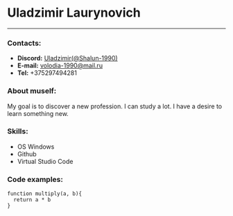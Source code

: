 # Uladzimir Laurynovich
---
### Contacts:
* __Discord:__ [Uladzimir(@Shalun-1990)](Uladzimir(@Shalun-1990))
* __E-mail:__ [volodia-1990@mail.ru](volodia-1990@mail.ru)
* __Tel:__ +375297494281
### About muself:
My goal is to discover a new profession. I can study a lot. I have a desire to learn something new.
### Skills:
* OS Windows
* Github
* Virtual Studio Code
### Code examples:
```
function multiply(a, b){
  return a * b
}

```



